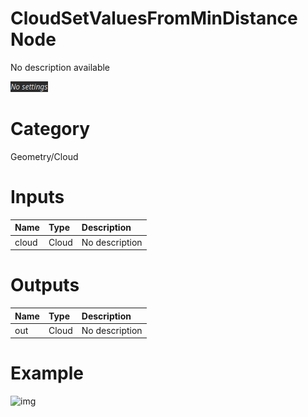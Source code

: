 
CloudSetValuesFromMinDistance Node
==================================


No description available



![img](../../images/nodes/CloudSetValuesFromMinDistance_settings.png)


# Category


Geometry/Cloud
# Inputs

|Name|Type|Description|
| :--- | :--- | :--- |
|cloud|Cloud|No description|

# Outputs

|Name|Type|Description|
| :--- | :--- | :--- |
|out|Cloud|No description|

# Example


![img](../../images/nodes/CloudSetValuesFromMinDistance.png)

